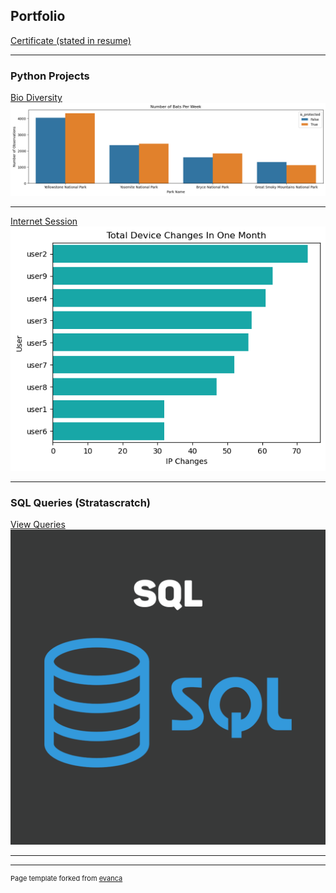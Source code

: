 ## Portfolio

[Certificate (stated in resume)](/dontesliger_certificate.pdf)

---
### Python Projects

[Bio Diversity](https://github.com/CallMeDonut/Bio-Diversity-Project)
<img src="images/bio-div-cover.png?raw=true"/>

---
[Internet Session](https://github.com/CallMeDonut/internet-session-project)
<img src="images/port-internet-proj.png?raw=true"/>


---
### SQL Queries (Stratascratch)

[View Queries](/sql_page)
<img src="images/sql-cover.png?raw=true"/>

---




---
<p style="font-size:11px">Page template forked from <a href="https://github.com/evanca/quick-portfolio">evanca</a></p>
<!-- Remove above link if you don't want to attibute -->

